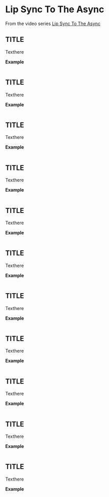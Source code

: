 # Lip Sync To The Async
From the video series [Lip Sync To The Async](https://app.pluralsight.com/library/courses/js-friends-session-01/table-of-contents)

## TITLE
Texthere

**Example**
```javascript
```

## TITLE
Texthere

**Example**
```javascript
```

## TITLE
Texthere

**Example**
```javascript
```

## TITLE
Texthere

**Example**
```javascript
```

## TITLE
Texthere

**Example**
```javascript
```

## TITLE
Texthere

**Example**
```javascript
```

## TITLE
Texthere

**Example**
```javascript
```

## TITLE
Texthere

**Example**
```javascript
```

## TITLE
Texthere

**Example**
```javascript
```

## TITLE
Texthere

**Example**
```javascript
```

## TITLE
Texthere

**Example**
```javascript
```



